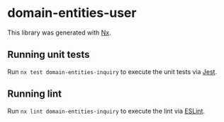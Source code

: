 # domain-entities-user

This library was generated with [Nx](https://nx.dev).

## Running unit tests

Run `nx test domain-entities-inquiry` to execute the unit tests via [Jest](https://jestjs.io).

## Running lint

Run `nx lint domain-entities-inquiry` to execute the lint via [ESLint](https://eslint.org/).
